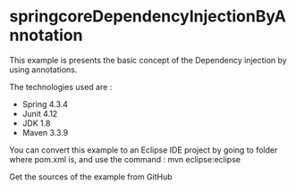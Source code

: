 # springcoreDependencyInjectionByAnnotation
This example is presents the basic concept of the Dependency injection by using annotations.

The technologies used are :
 - Spring 4.3.4
 - Junit 4.12
 - JDK 1.8
 - Maven 3.3.9

You can convert this example to an Eclipse IDE project by going to folder where pom.xml is, and use the command :
mvn eclipse:eclipse

Get the sources of the example from GitHub
